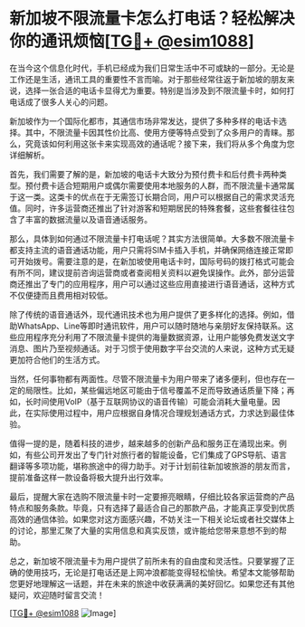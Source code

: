 # 新加坡不限流量卡怎么打电话？轻松解决你的通讯烦恼[[TG💪+ @esim1088](https://t.me/s/esim1088)]

在当今这个信息化时代，手机已经成为我们日常生活中不可或缺的一部分。无论是工作还是生活，通讯工具的重要性不言而喻。对于那些经常往返于新加坡的朋友来说，选择一张合适的电话卡显得尤为重要。特别是当涉及到不限流量卡时，如何打电话成了很多人关心的问题。

新加坡作为一个国际化都市，其通信市场非常发达，提供了多种多样的电话卡选择。其中，不限流量卡因其性价比高、使用方便等特点受到了众多用户的青睐。那么，究竟该如何利用这张卡来实现高效的通话呢？接下来，我们将从多个角度为您详细解析。

首先，我们需要了解的是，新加坡的电话卡大致分为预付费卡和后付费卡两种类型。预付费卡适合短期用户或偶尔需要使用本地服务的人群，而不限流量卡通常属于这一类。这类卡的优点在于无需签订长期合同，用户可以根据自己的需求灵活充值。同时，许多运营商还推出了针对游客和短期居民的特殊套餐，这些套餐往往包含了丰富的数据流量以及语音通话服务。

那么，具体到如何通过不限流量卡打电话呢？其实方法很简单。大多数不限流量卡都支持主流的语音通话功能，用户只需将SIM卡插入手机，并确保网络连接正常即可开始拨号。需要注意的是，在新加坡使用电话卡时，国际号码的拨打格式可能会有所不同，建议提前咨询运营商或者查阅相关资料以避免误操作。此外，部分运营商还推出了专门的应用程序，用户可以通过这些应用直接进行语音通话，这种方式不仅便捷而且费用相对较低。

除了传统的语音通话外，现代通讯技术也为用户提供了更多样化的选择。例如，借助WhatsApp、Line等即时通讯软件，用户可以随时随地与亲朋好友保持联系。这些应用程序充分利用了不限流量卡提供的海量数据资源，让用户能够免费发送文字消息、图片乃至视频通话。对于习惯于使用数字平台交流的人来说，这种方式无疑更加符合他们的生活方式。

当然，任何事物都有两面性。尽管不限流量卡为用户带来了诸多便利，但也存在一定的局限性。比如，某些偏远地区可能由于信号覆盖不足而导致通话质量下降；再如，长时间使用VoIP（基于互联网协议的语音传输）可能会消耗大量电量。因此，在实际使用过程中，用户应根据自身情况合理规划通话方式，力求达到最佳体验。

值得一提的是，随着科技的进步，越来越多的创新产品和服务正在涌现出来。例如，有些公司开发出了专门针对旅行者的智能设备，它们集成了GPS导航、语言翻译等多项功能，堪称旅途中的得力助手。对于计划前往新加坡旅游的朋友而言，提前准备这样一款设备将极大提升出行效率。

最后，提醒大家在选购不限流量卡时一定要擦亮眼睛，仔细比较各家运营商的产品特点和服务条款。毕竟，只有选择了最适合自己的那款产品，才能真正享受到优质高效的通信体验。如果您对这方面感兴趣，不妨关注一下相关论坛或者社交媒体上的讨论，那里汇聚了大量的实用信息和真实反馈，或许能给您带来意想不到的帮助。

总之，新加坡不限流量卡为用户提供了前所未有的自由度和灵活性。只要掌握了正确的使用技巧，无论是打电话还是上网冲浪都能变得轻松愉快。希望本文能够帮助您更好地理解这一话题，并在未来的旅途中收获满满的美好回忆。如果您还有其他疑问，欢迎随时留言交流！

[[TG💪+ @esim1088](https://t.me/s/esim1088) ![Image](https://i.postimg.cc/4NQfJmqS/Snipaste-2025-05-13-00-14-12.png)]